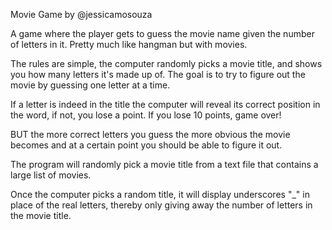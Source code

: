 Movie Game
by @jessicamosouza

A game where the player gets to guess the movie name given the number of letters in it.
Pretty much like hangman but with movies.

The rules are simple, the computer randomly picks a movie title, and shows you how many letters it's made up of. 
The goal is to try to figure out the movie by guessing one letter at a time.

If a letter is indeed in the title the computer will reveal its correct position in the word, if not, you lose a point. 
If you lose 10 points, game over!

BUT the more correct letters you guess the more obvious the movie becomes and at a certain point you should 
be able to figure it out.

The program will randomly pick a movie title from a text file that contains a large list of movies.

Once the computer picks a random title, it will display underscores "_" in place of the real letters, 
thereby only giving away the number of letters in the movie title.

